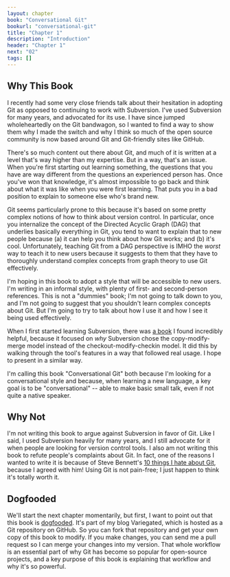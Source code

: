 ```yaml
---
layout: chapter
book: "Conversational Git"
bookurl: "conversational-git"
title: "Chapter 1"
description: "Introduction"
header: "Chapter 1"
next: "02"
tags: []
---
```


Why This Book
-------------

I recently had some very close friends talk about their hesitation in adopting Git as
opposed to continuing to work with Subversion. I've used Subversion for many
years, and advocated for its use. I have since jumped wholeheartedly on the
Git bandwagon, so I wanted to find a way to show them why I made the switch and
why I think so much of the open source community is now based around Git and
Git-friendly sites like GitHub.

There's so much content out there about Git, and much of it is written at a level that's
way higher than my expertise. But in a way, that's an issue. When you're first starting
out learning something, the questions that you have are way different from the questions
an experienced person has. Once you've won that knowledge, it's almost impossible to go
back and think about what it was like when you were first learning. That puts you in a
bad position to explain to someone else who's brand new.

Git seems particularly prone to this because it's based on some pretty complex notions
of how to think about version control. In particular, once you internalize the concept 
of the Directed Acyclic Graph (DAG) that underlies basically everything in Git, you tend
to want to explain that to new people because (a) it can help you think about how Git works;
and (b) it's cool. Unfortunately, teaching Git from a DAG perspective is IMHO the *worst*
way to teach it to new users because it suggests to them that they have to thoroughly
understand complex concepts from graph theory to use Git effectively.

I'm hoping in this book to adopt a style that will be accessible to new users.
I'm writing in an informal style, with plenty of first- and second-person
references.  This is not a "dummies" book; I'm not going to talk down to you,
and I'm not going to suggest that you shouldn't learn complex concepts about
Git. But I'm going to try to talk about how I use it and how I see it being
used effectively.

When I first started learning Subversion, there was [a book][svnbook] I found incredibly
helpful, because it focused on *why* Subversion chose the copy-modify-merge model instead
of the checkout-modify-checkin model. It did this by walking through the tool's features
in a way that followed real usage. I hope to present in a similar way.

[svnbook]:http://svnbook.red-bean.com/

I'm calling this book "Conversational Git" both because I'm looking for a conversational
style and because, when learning a new language, a key goal is to be "conversational" --
able to make basic small talk, even if not quite a native speaker.

Why Not
-------

I'm not writing this book to argue against Subversion in favor of Git. Like I said, I used
Subversion heavily for many years, and I still advocate for it when people are looking for
version control tools. I also am not writing this book to refute people's complaints about
Git. In fact, one of the reasons I wanted to write it is because of Steve Bennett's
[10 things I hate about Git][bennett], because I agreed with him! Using Git is not pain-free;
I just happen to think it's totally worth it.

[bennett]:http://steveko.wordpress.com/2012/02/24/10-things-i-hate-about-git/

Dogfooded
---------

We'll start the next chapter momentarily, but first, I want to point out that this
book is [dogfooded][]. It's part of my blog Variegated, which is hosted as a Git
repository on GitHub. So you can fork that repository and get your own copy of
this book to modify. If you make changes, you can send me a pull request so I
can merge your changes into my version. That whole workflow is an essential part
of why Git has become so popular for open-source projects, and a key purpose of this
book is explaining that workflow and why it's so powerful.

[dogfooded]:http://en.wikipedia.org/wiki/Eating_your_own_dog_food

